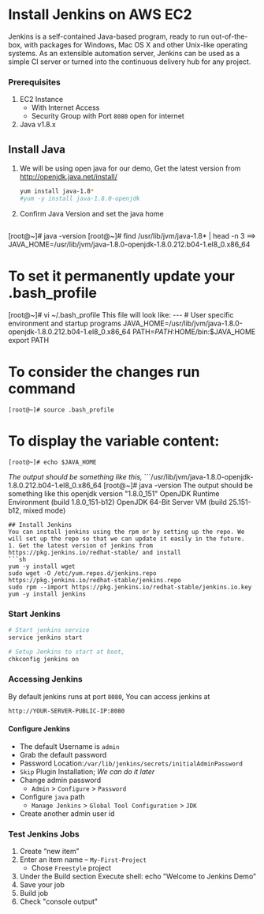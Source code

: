 # Install Jenkins on AWS EC2
Jenkins is a self-contained Java-based program, ready to run out-of-the-box, with packages for Windows, Mac OS X and other Unix-like operating systems. As an extensible automation server, Jenkins can be used as a simple CI server or turned into the continuous delivery hub for any project.


### Prerequisites
1. EC2 Instance 
   - With Internet Access
   - Security Group with Port `8080` open for internet
1. Java v1.8.x 

## Install Java
1. We will be using open java for our demo, Get the latest version from http://openjdk.java.net/install/
   ```sh
   yum install java-1.8*
   #yum -y install java-1.8.0-openjdk
   ```

1. Confirm Java Version and set the java home
   ```sh
 [root@~]# java -version
 [root@~]# find /usr/lib/jvm/java-1.8* | head -n 3
  ==> JAVA_HOME=/usr/lib/jvm/java-1.8.0-openjdk-1.8.0.212.b04-1.el8_0.x86_64
 # To set it permanently update your .bash_profile
 [root@~]# vi ~/.bash_profile
    This file will look like:   ---
      # User specific environment and startup programs
      JAVA_HOME=/usr/lib/jvm/java-1.8.0-openjdk-1.8.0.212.b04-1.el8_0.x86_64
      PATH=$PATH:$HOME/bin:$JAVA_HOME
      export PATH
# To consider the changes run command
    [root@~]# source .bash_profile

# To display the variable content:
    [root@~]# echo $JAVA_HOME 
   _The output should be something like this,_
    ```/usr/lib/jvm/java-1.8.0-openjdk-1.8.0.212.b04-1.el8_0.x86_64
   [root@~]# java -version
  The output should be something like this
   openjdk version "1.8.0_151"
   OpenJDK Runtime Environment (build 1.8.0_151-b12)
   OpenJDK 64-Bit Server VM (build 25.151-b12, mixed mode)
   ```
## Install Jenkins
 You can install jenkins using the rpm or by setting up the repo. We will set up the repo so that we can update it easily in the future.
1. Get the latest version of jenkins from https://pkg.jenkins.io/redhat-stable/ and install
   ```sh
   yum -y install wget
   sudo wget -O /etc/yum.repos.d/jenkins.repo https://pkg.jenkins.io/redhat-stable/jenkins.repo
   sudo rpm --import https://pkg.jenkins.io/redhat-stable/jenkins.io.key
   yum -y install jenkins
   ```

   ### Start Jenkins
   ```sh
   # Start jenkins service
   service jenkins start

   # Setup Jenkins to start at boot,
   chkconfig jenkins on
   ```

   ### Accessing Jenkins
   By default jenkins runs at port `8080`, You can access jenkins at
   ```sh
   http://YOUR-SERVER-PUBLIC-IP:8080
   ```
  #### Configure Jenkins
- The default Username is `admin`
- Grab the default password 
- Password Location:`/var/lib/jenkins/secrets/initialAdminPassword`
- `Skip` Plugin Installation; _We can do it later_
- Change admin password
   - `Admin` > `Configure` > `Password`
- Configure `java` path
  - `Manage Jenkins` > `Global Tool Configuration` > `JDK`  
- Create another admin user id

### Test Jenkins Jobs
1. Create “new item”
1. Enter an item name – `My-First-Project`
   - Chose `Freestyle` project
1. Under the Build section
	Execute shell: echo "Welcome to Jenkins Demo"
1. Save your job 
1. Build job
1. Check "console output"

